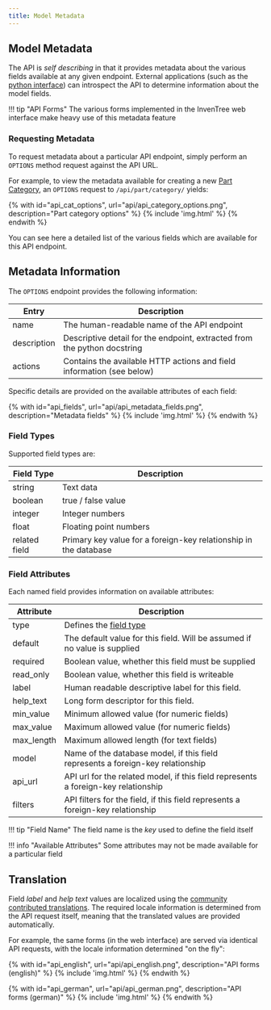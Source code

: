 ```yaml
---
title: Model Metadata
---
```


## Model Metadata

The API is *self describing* in that it provides metadata about the various fields available at any given endpoint. External applications (such as the [python interface](../api/python/python.md)) can introspect the API to determine information about the model fields.

!!! tip "API Forms"
    The various forms implemented in the InvenTree web interface make heavy use of this metadata feature

### Requesting Metadata

To request metadata about a particular API endpoint, simply perform an `OPTIONS` method request against the API URL.

For example, to view the metadata available for creating a new [Part Category](../part/part.md#part-category), an `OPTIONS` request to `/api/part/category/` yields:

{% with id="api_cat_options", url="api/api_category_options.png", description="Part category options" %}
{% include 'img.html' %}
{% endwith %}

You can see here a detailed list of the various fields which are available for this API endpoint.

## Metadata Information

The `OPTIONS` endpoint provides the following information:

| Entry | Description |
| --- | --- |
| name | The human-readable name of the API endpoint |
| description | Descriptive detail for the endpoint, extracted from the python docstring |
| actions | Contains the available HTTP actions and field information (see below) |

Specific details are provided on the available attributes of each field:

{% with id="api_fields", url="api/api_metadata_fields.png", description="Metadata fields" %}
{% include 'img.html' %}
{% endwith %}

### Field Types

Supported field types are:

| Field Type | Description |
| --- | --- |
| string | Text data |
| boolean | true / false value |
| integer | Integer numbers |
| float | Floating point numbers |
| related field | Primary key value for a foreign-key relationship in the database |

### Field Attributes

Each named field provides information on available attributes:

| Attribute | Description |
| --- | --- |
| type | Defines the [field type](#field-types) |
| default | The default value for this field. Will be assumed if no value is supplied |
| required | Boolean value, whether this field must be supplied |
| read_only | Boolean value, whether this field is writeable |
| label | Human readable descriptive label for this field. |
| help_text | Long form descriptor for this field. |
| min_value | Minimum allowed value (for numeric fields) |
| max_value | Maximum allowed value (for numeric fields) |
| max_length | Maximum allowed length (for text fields) |
| model | Name of the database model, if this field represents a foreign-key relationship |
| api_url | API url for the related model, if this field represents a foreign-key relationship |
| filters | API filters for the field, if this field represents a foreign-key relationship |

!!! tip "Field Name"
    The field name is the *key* used to define the field itself

!!! info "Available Attributes"
    Some attributes may not be made available for a particular field



## Translation

Field *label* and *help text* values are localized using the [community contributed translations](https://crowdin.com/project/inventree). The required locale information is determined from the API request itself, meaning that the translated values are provided automatically.

For example, the same forms (in the web interface) are served via identical API requests, with the locale information determined "on the fly":

{% with id="api_english", url="api/api_english.png", description="API forms (english)" %}
{% include 'img.html' %}
{% endwith %}

{% with id="api_german", url="api/api_german.png", description="API forms (german)" %}
{% include 'img.html' %}
{% endwith %}
